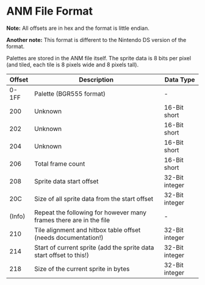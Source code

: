 # ANM File Format

**Note:** All offsets are in hex and the format is little endian.

**Another note:** This format is different to the Nintendo DS version of the format. 

Palettes are stored in the ANM file itself. The sprite data is 8 bits per pixel (and tiled, each tile is 8 pixels wide and 8 pixels tall).

| Offset | Description | Data Type |
|--------|-----------------------------------------------------------------------|------------------|
| 0-1FF  | Palette (BGR555 format) | - |
| 200    | Unknown | 16-Bit short |
| 202    | Unknown | 16-Bit short |
| 204    | Unknown | 16-Bit short |
| 206    | Total frame count | 16-Bit short |
| 208    | Sprite data start offset | 32-Bit integer |
| 20C    | Size of all sprite data from the start offset | 32-Bit integer |
| (Info) | Repeat the following for however many frames there are in the file | - |
| 210    | Tile alignment and hitbox table offset (needs documentation!) | 32-Bit integer |
| 214    | Start of current sprite (add the sprite data start offset to this!)| 32-Bit integer |
| 218    | Size of the current sprite in bytes | 32-Bit integer |
